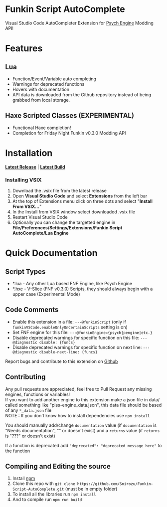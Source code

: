 # Funkin Script AutoComplete
Visual Studio Code AutoCompleter Extension for [Psych Engine](https://github.com/ShadowMario/FNF-PsychEngine) Modding API!<br>

# Features
## Lua
- Function/Event/Variable auto completing
- Warnings for deprecated functions
- Hovers with documentation
- API data is downloaded from the Github repository instead of being grabbed from local storage.
## Haxe Scripted Classes (EXPERIMENTAL)
- Functional Haxe completion!
- Completion for Friday Night Funkin v0.3.0 Modding API

# Installation
[**Latest Release**](https://marketplace.visualstudio.com/items?itemName=Snirozu.funkin-script-autocompleter) | [**Latest Build**](https://nightly.link/Snirozu/Funkin-Script-AutoComplete/workflows/main/master)

### Installing VSIX 
1. Download the .vsix file from the latest release
2. Open **Visual Studio Code** and select **Extensions** from the left bar
3. At the top of Extensions menu click on three dots and select "**Install From VSIX...**"
4. In the Install from VSIX window select downloaded .vsix file
5. Restart Visual Studio Code
6. Optionally you can change the targetted engine in **File/Preferences/Settings/Extensions/Funkin Script AutoComplete/Lua Engine**

# Quick Documentation
## Script Types
* *.lua - Any other Lua based FNF Engine, like Psych Engine
* *.hxc - V-Slice (FNF v0.3.0) Scripts, they should always begin with a upper case (Experimental Mode)

## Code Comments
- Enable this extension in a file: `---@funkinScript` (only if `funkinVSCode.enableOnlyOnCertainScripts` setting is on)
- Set FNF engine for this file: `---@funkinEngine={psych|pengine|etc.}`
- Disable deprecated warnings for specific function on this file: `---@diagnostic disable: {funcs}`
- Disable deprecated warnings for specific function on next line: `---@diagnostic disable-next-line: {funcs}`

Report bugs and contribute to this extension on [Github](https://github.com/Snirozu/Funkin-Script-AutoComplete)

## Contributing
Any pull requests are appreciated, feel free to Pull Request any missing engines, functions or variables! <br>
If you want to add another engine to this extension make a json file in data/ called something like "piss-engine_data.json", this data file should be based of any `*_data.json` file <br>
NOTE : If you don't know how to install dependencies use `npm install`

You should manually add/change `documentation` value (if `documentation` is "Needs documentation", "" or doesn't exist) and a `returns` value (if `returns` is "???" or doesn't exist) 

If a function is deprecated add `"deprecated": "deprecated message here"` to the function

## Compiling and Editing the source
1. Install [npm](https://nodejs.org/en/download/)
2. Clone this repo with ```git clone https://github.com/Snirozu/Funkin-Script-AutoComplete.git``` (must be in empty folder)
3. To install all the libraries run ```npm install```
4. And to compile run ```npm run build```
